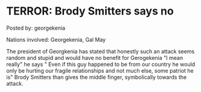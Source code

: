 # TERROR: Brody Smitters says no

Posted by: georgekenia

Nations involved: Georgekenia, Gal May

The president of Georgkenia has stated that honestly such an attack seems random and stupid and would have no benefit for Gerogekenia "I mean really" he says " Even if this guy happened to be from our country he would only be hurting our fragile relationships and not much else, some patriot he is" Brody Smitters than gives the middle finger, symbolically towards the attack.